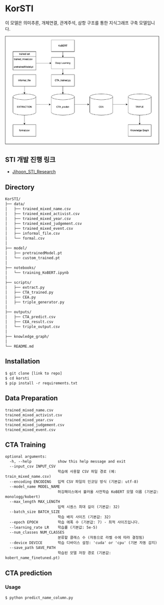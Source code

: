 # KorSTI



이 모델은 의미추론, 개체연결, 관계주석, 삼항 구조를 통한 지식그래프 구축 모델입니다.


![STI_diagram](https://github.com/hoonZeee/STI/blob/main/STI_diagram.jpg)


## STI 개발 진행 링크


- [Jihoon_STI_Research](https://github.com/hoonZeee/STI)


## Directory

```console
KorSTI/
├── data/
│   ├── trained_mixed_name.csv
│   ├── trained_mixed_activist.csv
│   ├── trained_mixed_year.csv
│   ├── trained_mixed_judgement.csv
│   ├── trained_mixed_event.csv
│   ├── informal_file.csv
│   └── formal.csv
│
├── model/
│   ├── pretrainedModel.pt
│   └── custom_trained.pt
│
├── notebooks/
│   └── training_KoBERT.ipynb
│
├── scripts/
│   ├── extract.py
│   ├── CTA_trained.py
│   ├── CEA.py
│   ├── triple_generator.py
│
├── outputs/
│   ├── CTA_predict.csv
│   ├── CEA_result.csv
│   └── triple_output.csv
│
├── knowledge_graph/
│
└── README.md
```

## Installation

```console
$ git clone [link to repo]
$ cd korsti
$ pip install -r requirements.txt
```


## Data Preparation


```console
trained_mixed_name.csv
trained_mixed_activist.csv
trained_mixed_year.csv
trained_mixed_judgement.csv
trained_mixed_event.csv
```



## CTA Training



```console
optional arguments:
  -h, --help            show this help message and exit
  --input_csv INPUT_CSV
                        학습에 사용할 CSV 파일 경로 (예: train_mixed_name.csv)
  --encoding ENCODING   입력 CSV 파일의 인코딩 방식 (기본값: utf-8)
  --model_name MODEL_NAME
                        허깅페이스에서 불러올 사전학습 KoBERT 모델 이름 (기본값: monologg/kobert)
  --max_length MAX_LENGTH
                        입력 시퀀스 최대 길이 (기본값: 32)
  --batch_size BATCH_SIZE
                        학습 배치 사이즈 (기본값: 32)
  --epoch EPOCH         학습 에폭 수 (기본값: 7) - 최적 사이즈입니다.
  --learning_rate LR    학습률 (기본값: 5e-5)
  --num_classes NUM_CLASSES
                        분류할 클래스 수 (자동으로 라벨 수에 따라 결정됨)
  --device DEVICE       학습 디바이스 설정: 'cuda' or 'cpu' (기본 자동 감지)
  --save_path SAVE_PATH
                        학습된 모델 저장 경로 (기본값: kobert_name_finetuned.pt)
```


## CTA prediction

### Usage

```console
$ python predict_name_column.py
```


